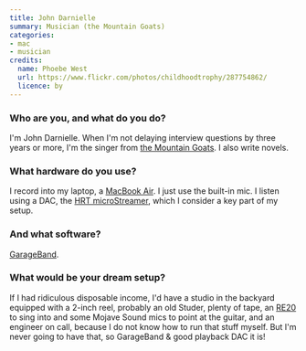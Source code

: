 ```yaml
---
title: John Darnielle
summary: Musician (the Mountain Goats)
categories:
- mac
- musician
credits:
  name: Phoebe West
  url: https://www.flickr.com/photos/childhoodtrophy/287754862/
  licence: by
---
```


### Who are you, and what do you do?

I'm John Darnielle. When I'm not delaying interview questions by three years or more, I'm the singer from [the Mountain Goats](http://www.mountain-goats.com/ "The band's website."). I also write novels. 

### What hardware do you use?

I record into my laptop, a [MacBook Air][macbook-air]. I just use the built-in mic. I listen using a DAC, the [HRT microStreamer][microstreamer], which I consider a key part of my setup.

### And what software?

[GarageBand][].

### What would be your dream setup?

If I had ridiculous disposable income, I'd have a studio in the backyard equipped with a 2-inch reel, probably an old Studer, plenty of tape, an [RE20][] to sing into and some Mojave Sound mics to point at the guitar, and an engineer on call, because I do not know how to run that stuff myself. But I'm never going to have that, so GarageBand & good playback DAC it is!

[garageband]: https://www.apple.com/mac/garageband/ "An audio recording and editing tool for the Mac."
[macbook-air]: https://www.apple.com/macbook-air/ "A very thin laptop."
[microstreamer]: https://www.amazon.com/HRT-348-MicroStreamer/dp/B00B4YE5BG/ "A USB headphone amp."
[re20]: https://www.electrovoice.com/product.php?id=91 "A broadcaster microphone."
